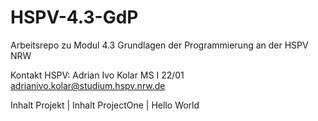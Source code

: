 # HSPV-4.3-GdP
Arbeitsrepo zu Modul 4.3 Grundlagen der Programmierung an der HSPV NRW

Kontakt HSPV:
Adrian Ivo Kolar
MS I 22/01
adrianivo.kolar@studium.hspv.nrw.de


Inhalt
Projekt | Inhalt
ProjectOne | Hello World
